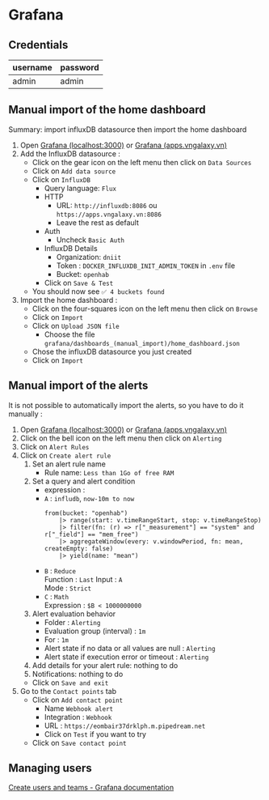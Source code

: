 # Grafana

## Credentials

| username | password |
|----------|----------|
| admin    | admin    |

## Manual import of the home dashboard

Summary: import influxDB datasource then import the home dashboard

1. Open [Grafana (localhost:3000)](http://localhost:3000) or [Grafana (apps.vngalaxy.vn)](https://apps.vngalaxy.vn:3000)
2. Add the InfluxDB datasource :
   - Click on the gear icon on the left menu then click on `Data Sources`
   - Click on `Add data source`
   - Click on `InfluxDB`
      - Query language: `Flux`
      - HTTP
        - URL: `http://influxdb:8086` ou `https://apps.vngalaxy.vn:8086`
        - Leave the rest as default
       - Auth
         - Uncheck `Basic Auth`
       - InfluxDB Details
         - Organization: `dniit`
         - Token : `DOCKER_INFLUXDB_INIT_ADMIN_TOKEN` in `.env` file
         - Bucket: `openhab`
       - Click on `Save & Test`  
   - You should now see `✅ 4 buckets found`
3. Import the home dashboard :
   - Click on the four-squares icon on the left menu then click on `Browse`
   - Click on `Import`
   - Click on `Upload JSON file`
     - Choose the file `grafana/dashboards_(manual_import)/home_dashboard.json`
   - Chose the influxDB datasource you just created
   - Click on `Import`

## Manual import of the alerts

It is not possible to automatically import the alerts, so you have to do it manually : 

1. Open [Grafana (localhost:3000)](http://localhost:3000) or [Grafana (apps.vngalaxy.vn)](https://apps.vngalaxy.vn:3000)
2. Click on the bell icon on the left menu then click on `Alerting`
3. Click on `Alert Rules`
4. Click on `Create alert rule`
   1. Set an alert rule name 
      - Rule name: `Less than 1Go of free RAM`
   2. Set a query and alert condition
      - expression : 
      - `A` : `infludb`, `now-10m to now`
          ```
          from(bucket: "openhab")
              |> range(start: v.timeRangeStart, stop: v.timeRangeStop)
              |> filter(fn: (r) => r["_measurement"] == "system" and r["_field"] == "mem_free")
              |> aggregateWindow(every: v.windowPeriod, fn: mean, createEmpty: false)
              |> yield(name: "mean")
          ```
      - `B` : `Reduce`  
        Function : `Last` Input : `A`  
        Mode : `Strict`  
      - `C` : `Math`  
        Expression : `$B < 1000000000`
   3. Alert evaluation behavior
        - Folder : `Alerting`
        - Evaluation group (interval) : `1m`
        - For : `1m`
        - Alert state if no data or all values are null : `Alerting`
        - Alert state if execution error or timeout : `Alerting`
   4. Add details for your alert rule: nothing to do
   5. Notifications: nothing to do
   - Click on `Save and exit`
5. Go to the `Contact points` tab
   - Click on `Add contact point`
     - Name `Webhook alert`
     - Integration : `Webhook`
     - URL : `https://eombair37drklph.m.pipedream.net`
     - Click on `Test` if you want to try
   - Click on `Save contact point`

## Managing users

[Create users and teams - Grafana documentation](https://grafana.com/tutorials/create-users-and-teams/)